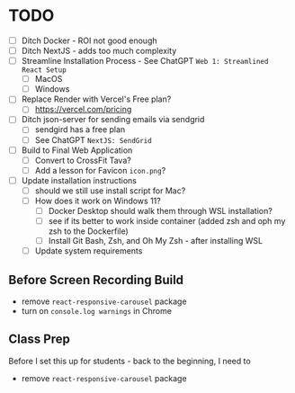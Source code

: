 # TODO

-   [ ] Ditch Docker - ROI not good enough
-   [ ] Ditch NextJS - adds too much complexity
-   [ ] Streamline Installation Process - See ChatGPT `Web 1: Streamlined React Setup`
    -   [ ] MacOS
    -   [ ] Windows
-   [ ] Replace Render with Vercel's Free plan?
    -   [ ] https://vercel.com/pricing
-   [ ] Ditch json-server for sending emails via sendgrid
    -   [ ] sendgird has a free plan
    -   [ ] See ChatGPT `NextJS: SendGrid`
-   [ ] Build to Final Web Application
    -   [ ] Convert to CrossFit Tava?
    -   [ ] Add a lesson for Favicon `icon.png`?
-   [ ] Update installation instructions
    -   [ ] should we still use install script for Mac?
    -   [ ] How does it work on Windows 11?
        -   [ ] Docker Desktop should walk them through WSL installation?
        -   [ ] see if its better to work inside container (added zsh and oph my zsh to the Dockerfile)
        -   [ ] Install Git Bash, Zsh, and Oh My Zsh - after installing WSL
    -   [ ] Update system requirements

## Before Screen Recording Build

-   remove `react-responsive-carousel` package
-   turn on `console.log warnings` in Chrome

## Class Prep

Before I set this up for students - back to the beginning, I need to

-   remove `react-responsive-carousel` package
